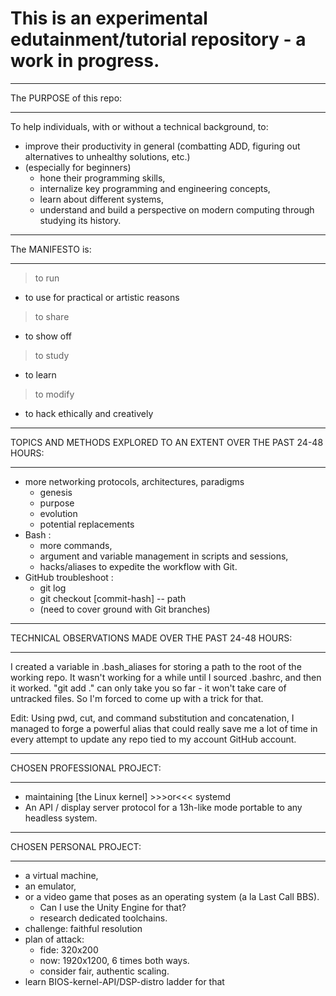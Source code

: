 # This is an experimental edutainment/tutorial repository - a work in progress. 

__________________________________________________________________________
The PURPOSE of this repo:
__________________________________________________________________________

To help individuals, with or without a technical background, to: 
- improve their productivity in general (combatting ADD, figuring out
  alternatives to unhealthy solutions, etc.) 
- (especially for beginners)
  - hone their programming skills,
  - internalize key programming and engineering concepts,
  - learn about different systems,
  - understand and build a perspective on modern computing through studying
    its history. 

__________________________________________________________________________
The MANIFESTO is:
__________________________________________________________________________

> to run
  - to use for practical or artistic reasons
> to share
  - to show off
> to study
  - to learn
> to modify
  - to hack ethically and creatively


__________________________________________________________________________
TOPICS AND METHODS EXPLORED TO AN EXTENT OVER THE PAST 24-48 HOURS:
__________________________________________________________________________

- more networking protocols, architectures, paradigms
  - genesis
  - purpose
  - evolution
  - potential replacements 
- Bash :
  - more commands,
  - argument and variable management in scripts and sessions, 
  - hacks/aliases to expedite the workflow with Git. 
- GitHub troubleshoot :
  - git log 
  - git checkout [commit-hash] -- path
  - (need to cover ground with Git branches)


__________________________________________________________________________
TECHNICAL OBSERVATIONS MADE OVER THE PAST 24-48 HOURS:
__________________________________________________________________________

I created a variable in .bash_aliases for storing a path to the root of
the working repo. It wasn't working for a while until I sourced .bashrc,
and then it worked. "git add ." can only take you so far - it won't take
care of untracked files. So I'm forced to come up with a trick for that.

Edit: Using pwd, cut, and command substitution and concatenation, I managed
to forge a powerful alias that could really save me a lot of time in every
attempt to update any repo tied to my account GitHub account.


__________________________________________________________________________
CHOSEN PROFESSIONAL PROJECT:
__________________________________________________________________________

- maintaining [the Linux kernel] >>>or<<< systemd
- An API / display server protocol for a 13h-like mode portable to any headless system.


__________________________________________________________________________
CHOSEN PERSONAL PROJECT:
__________________________________________________________________________

- a virtual machine,
- an emulator,
- or a video game that poses as an operating system (a la Last Call BBS).
  - Can I use the Unity Engine for that?
  - research dedicated toolchains. 
- challenge: faithful resolution
- plan of attack:
  - fide: 320x200
  - now: 1920x1200, 6 times both ways.
  - consider fair, authentic scaling. 
- learn BIOS-kernel-API/DSP-distro ladder for that 

